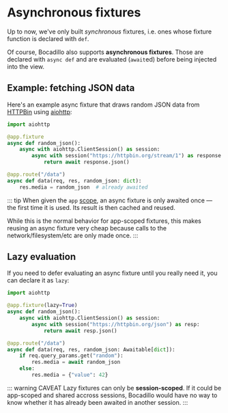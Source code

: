 # Asynchronous fixtures

Up to now, we've only built _synchronous_ fixtures, i.e. ones whose fixture function is declared with `def`.

Of course, Bocadillo also supports **asynchronous fixtures**. Those are declared with `async def` and are evaluated (`await`ed) before being injected into the view.

## Example: fetching JSON data

Here's an example async fixture that draws random JSON data from [HTTPBin](https://httpbin.org) using [aiohttp](https://aiohttp.readthedocs.io):

```python
import aiohttp

@app.fixture
async def random_json():
    async with aiohttp.ClientSession() as session:
        async with session("https://httpbin.org/stream/1") as response:
            return await response.json()

@app.route("/data")
async def data(req, res, random_json: dict):
    res.media = random_json  # already awaited
```

::: tip
When given the `app` [scope](#scopes), an async fixture is only awaited once — the first time it is used. Its result is then cached and reused.

While this is the normal behavior for app-scoped fixtures, this makes reusing an async fixture very cheap because calls to the network/filesystem/etc are only made once.
:::

## Lazy evaluation

If you need to defer evaluating an async fixture until you really need it, you can declare it as `lazy`:

```python
import aiohttp

@app.fixture(lazy=True)
async def random_json():
    async with aiohttp.ClientSession() as session:
        async with session("https://httpbin.org/json") as resp:
            return await resp.json()

@app.route("/data")
async def data(req, res, random_json: Awaitable[dict]):
    if req.query_params.get("random"):
        res.media = await random_json
    else:
        res.media = {"value": 42}
```

::: warning CAVEAT
Lazy fixtures can only be **session-scoped**. If it could be app-scoped and shared accross sessions, Bocadillo would have no way to know whether it has already been awaited in another session.
:::
